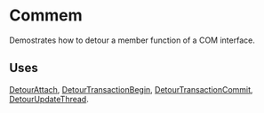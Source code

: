 Commem
======

Demostrates how to detour a member function of a COM interface.

Uses
----

[DetourAttach](DetourAttach),
[DetourTransactionBegin](DetourTransactionBegin),
[DetourTransactionCommit](DetourTransactionCommit),
[DetourUpdateThread](DetourUpdateThread).
